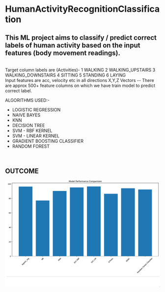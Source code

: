 # HumanActivityRecognitionClassification

<H2>This ML project aims to classify / predict correct labels of human activity based on the input features (body movement readings).</H2>
<br/>
Target column labels are (Activities)-
1 WALKING
2 WALKING_UPSTAIRS
3 WALKING_DOWNSTAIRS
4 SITTING
5 STANDING
6 LAYING

<br/>
Input features are acc, velocity etc in all directions X,Y,Z Vectors -- There are approx 500+ feature columns on which we have train model to predict correct label.

<br/>

ALGORITHMS USED:-
<ul>
  <li>LOGISTIC REGRESSION</li>
  <li>NAIVE BAYES</li>
  <li>KNN</li>
  <li>DECISION TREE</li>
  <li>SVM - RBF KERNEL</li>
  <li>SVM - LINEAR KERNEL</li>
  <li>GRADIENT BOOSTING CLASSIFIER</li>
  <li>RANDOM FOREST</li>
</ul>

<br/>
<H2>OUTCOME</H2>
<img src="25.PNG"/>

